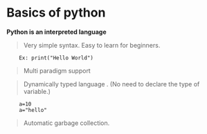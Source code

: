 # Basics of python

**Python is an interpreted language**

> Very simple syntax. Easy to learn for beginners.

        Ex: print("Hello World")

> Multi paradigm support

> Dynamically typed language . (No need to declare the type of variable.)

        a=10
        a="hello"

> Automatic garbage collection.